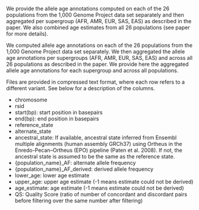 We provide the allele age annotations computed on each of the 26 populations from the 1,000 Genome Project data set separately and then aggregated per supergroup (AFR, AMR, EUR, SAS, EAS) as described in the paper. We also combined age estimates from all 26 populations (see paper for more details).

We computed allele age annotations on each of the 26 populations from the 1,000 Genome Project data set separately. We then aggregated the allele age annotations per supergroups (AFR, AMR, EUR, SAS, EAS) and across all 26 populations as described in the paper. We provide here the aggregated allele age annotations for each supergroup and across all populations.

Files are provided in compressed text format, where each row refers to a different variant. See below for a description of the columns.

- chromosome
- rsid
- start(bp): start position in basepairs
- end(bp): end position in basepairs
- reference_state
- alternate_state
- ancestral_state: If available, ancestral state inferred from Ensembl multiple alignments (human assembly GRCh37) using Ortheus in the Enredo-Pecan–Ortheus (EPO) pipeline (Paten et al. 2008). If not, the ancestral state is assumed to be the same as the reference state.
- {population_name}_AF: alternate allele frequency
- {population_name}_AF_derived: derived allele frequency
- lower_age: lower age estimate
- upper_age: upper age estimate (-1 means estimate could not be derived)
- age_estimate: age estimate (-1 means estimate could not be derived)
- QS: Quality Score (ratio of number of concordant and discordant pairs before filtering over the same number after filtering)
